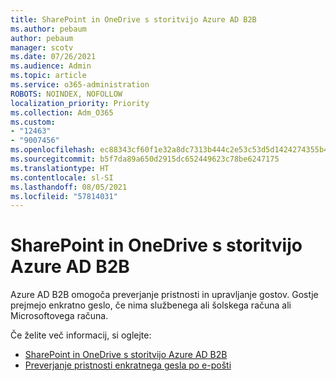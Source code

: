 ```yaml
---
title: SharePoint in OneDrive s storitvijo Azure AD B2B
ms.author: pebaum
author: pebaum
manager: scotv
ms.date: 07/26/2021
ms.audience: Admin
ms.topic: article
ms.service: o365-administration
ROBOTS: NOINDEX, NOFOLLOW
localization_priority: Priority
ms.collection: Adm_O365
ms.custom:
- "12463"
- "9007456"
ms.openlocfilehash: ec88343cf60f1e32a8dc7313b444c2e53c53d5d1424274355b4c96042f0dc629
ms.sourcegitcommit: b5f7da89a650d2915dc652449623c78be6247175
ms.translationtype: HT
ms.contentlocale: sl-SI
ms.lasthandoff: 08/05/2021
ms.locfileid: "57814031"
---
```

# <a name="sharepoint-and-onedrive-integration-with-azure-ad-b2b"></a>SharePoint in OneDrive s storitvijo Azure AD B2B

Azure AD B2B omogoča preverjanje pristnosti in upravljanje gostov. Gostje prejmejo enkratno geslo, če nima službenega ali šolskega računa ali Microsoftovega računa.

Če želite več informacij, si oglejte: 

- [SharePoint in OneDrive s storitvijo Azure AD B2B](/sharepoint/sharepoint-azureb2b-integration)
- [Preverjanje pristnosti enkratnega gesla po e-pošti](/azure/active-directory/external-identities/one-time-passcode)

